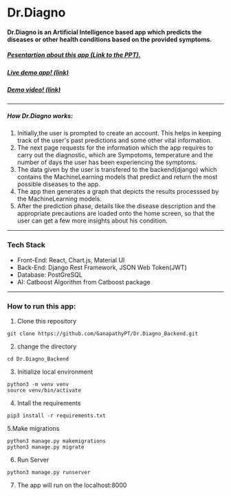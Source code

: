 # Dr.Diagno
#### Dr.Diagno is an Artificial Intelligence based app which predicts the diseases or other health conditions based on the provided symptoms.

##### [Pesentartion about this app (Link to the PPT).](https://docs.google.com/presentation/d/1stXATFaBDL85zV4q5UVasmyiyTkJOv-LszQV9CKdIP8/edit?usp=sharing)
##### [Live demo app! (link)](https://dr-diagno.vercel.app/)
##### [Demo video! (link)](https://www.youtube.com/watch?v=sPlcFLZ2Hq8)

---
##### How Dr.Diagno works:
1. Initially,the user is prompted to create an account. This helps in keeping track of the user's past predictions and some other vital information.
2. The next page requests for the information which the app requires to carry out the diagnostic, which are Sympotoms, temperature and the number of days the user has been experiencing the symptoms.
3. The data given by the user is transfered to the backend(django) which contains the MachineLearning models that predict and return the most possible diseases to the app.
4. The app then generates a graph that depicts the results processsed by the MachineLearning models.
5. After the prediction phase, details like the disease description and the appropriate precautions are loaded onto the home screen, so that the user can get a few more insights about his condition.

---

### Tech Stack
* Front-End: React, Chart.js, Material UI
* Back-End: Django Rest Framework, JSON Web Token(JWT)
* Database: PostGreSQL
* AI: Catboost Algorithm from Catboost package

---
### How to run this app:
1. Clone this repository
```
git clone https://github.com/GanapathyPT/Dr.Diagno_Backend.git
```
2. change the directory
```
cd Dr.Diagno_Backend
```
3. Initialize local environment
```
python3 -m venv venv
source venv/bin/activate
```
4. Intall the requirements
```
pip3 install -r requirements.txt
```
5.Make migrations 
```
python3 manage.py makemigrations
python3 manage.py migrate
```
6. Run Server
```
python3 manage.py runserver
```
7. The app will run on the localhost:8000
